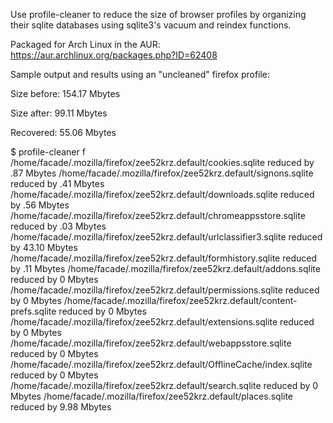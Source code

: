 Use profile-cleaner to reduce the size of browser profiles by organizing their sqlite databases using sqlite3's vacuum and reindex functions.

Packaged for Arch Linux in the AUR: https://aur.archlinux.org/packages.php?ID=62408

Sample output and results using an "uncleaned" firefox profile:

Size before: 154.17 Mbytes

Size after:  99.11 Mbytes

Recovered:   55.06 Mbytes

$ profile-cleaner f
/home/facade/.mozilla/firefox/zee52krz.default/cookies.sqlite reduced by .87 Mbytes
/home/facade/.mozilla/firefox/zee52krz.default/signons.sqlite reduced by .41 Mbytes
/home/facade/.mozilla/firefox/zee52krz.default/downloads.sqlite reduced by .56 Mbytes
/home/facade/.mozilla/firefox/zee52krz.default/chromeappsstore.sqlite reduced by .03 Mbytes
/home/facade/.mozilla/firefox/zee52krz.default/urlclassifier3.sqlite reduced by 43.10 Mbytes
/home/facade/.mozilla/firefox/zee52krz.default/formhistory.sqlite reduced by .11 Mbytes
/home/facade/.mozilla/firefox/zee52krz.default/addons.sqlite reduced by 0 Mbytes
/home/facade/.mozilla/firefox/zee52krz.default/permissions.sqlite reduced by 0 Mbytes
/home/facade/.mozilla/firefox/zee52krz.default/content-prefs.sqlite reduced by 0 Mbytes
/home/facade/.mozilla/firefox/zee52krz.default/extensions.sqlite reduced by 0 Mbytes
/home/facade/.mozilla/firefox/zee52krz.default/webappsstore.sqlite reduced by 0 Mbytes
/home/facade/.mozilla/firefox/zee52krz.default/OfflineCache/index.sqlite reduced by 0 Mbytes
/home/facade/.mozilla/firefox/zee52krz.default/search.sqlite reduced by 0 Mbytes
/home/facade/.mozilla/firefox/zee52krz.default/places.sqlite reduced by 9.98 Mbytes

